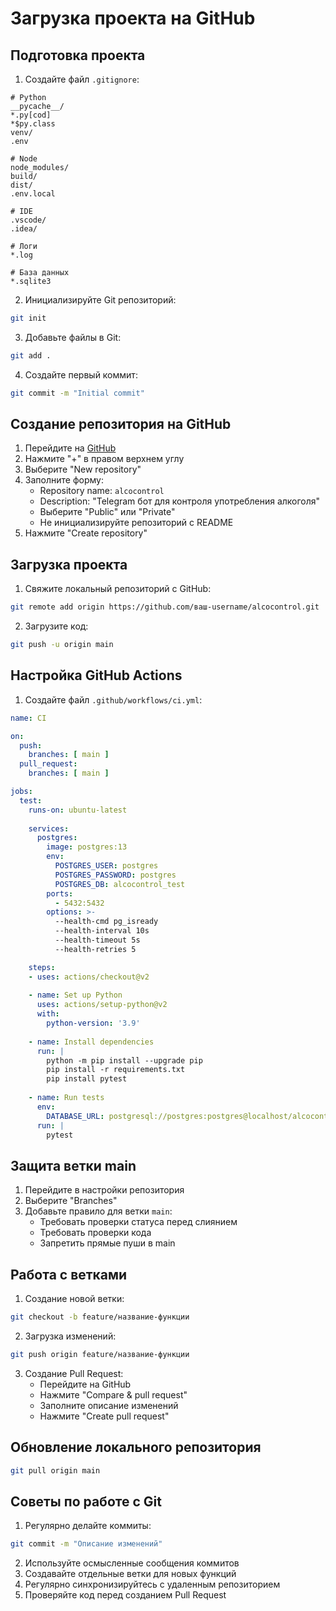 # Загрузка проекта на GitHub

## Подготовка проекта

1. Создайте файл `.gitignore`:
```
# Python
__pycache__/
*.py[cod]
*$py.class
venv/
.env

# Node
node_modules/
build/
dist/
.env.local

# IDE
.vscode/
.idea/

# Логи
*.log

# База данных
*.sqlite3
```

2. Инициализируйте Git репозиторий:
```bash
git init
```

3. Добавьте файлы в Git:
```bash
git add .
```

4. Создайте первый коммит:
```bash
git commit -m "Initial commit"
```

## Создание репозитория на GitHub

1. Перейдите на [GitHub](https://github.com)
2. Нажмите "+" в правом верхнем углу
3. Выберите "New repository"
4. Заполните форму:
   - Repository name: `alcocontrol`
   - Description: "Telegram бот для контроля употребления алкоголя"
   - Выберите "Public" или "Private"
   - Не инициализируйте репозиторий с README
5. Нажмите "Create repository"

## Загрузка проекта

1. Свяжите локальный репозиторий с GitHub:
```bash
git remote add origin https://github.com/ваш-username/alcocontrol.git
```

2. Загрузите код:
```bash
git push -u origin main
```

## Настройка GitHub Actions

1. Создайте файл `.github/workflows/ci.yml`:
```yaml
name: CI

on:
  push:
    branches: [ main ]
  pull_request:
    branches: [ main ]

jobs:
  test:
    runs-on: ubuntu-latest
    
    services:
      postgres:
        image: postgres:13
        env:
          POSTGRES_USER: postgres
          POSTGRES_PASSWORD: postgres
          POSTGRES_DB: alcocontrol_test
        ports:
          - 5432:5432
        options: >-
          --health-cmd pg_isready
          --health-interval 10s
          --health-timeout 5s
          --health-retries 5

    steps:
    - uses: actions/checkout@v2
    
    - name: Set up Python
      uses: actions/setup-python@v2
      with:
        python-version: '3.9'
    
    - name: Install dependencies
      run: |
        python -m pip install --upgrade pip
        pip install -r requirements.txt
        pip install pytest
    
    - name: Run tests
      env:
        DATABASE_URL: postgresql://postgres:postgres@localhost/alcocontrol_test
      run: |
        pytest
```

## Защита ветки main

1. Перейдите в настройки репозитория
2. Выберите "Branches"
3. Добавьте правило для ветки `main`:
   - Требовать проверки статуса перед слиянием
   - Требовать проверки кода
   - Запретить прямые пуши в main

## Работа с ветками

1. Создание новой ветки:
```bash
git checkout -b feature/название-функции
```

2. Загрузка изменений:
```bash
git push origin feature/название-функции
```

3. Создание Pull Request:
   - Перейдите на GitHub
   - Нажмите "Compare & pull request"
   - Заполните описание изменений
   - Нажмите "Create pull request"

## Обновление локального репозитория

```bash
git pull origin main
```

## Советы по работе с Git

1. Регулярно делайте коммиты:
```bash
git commit -m "Описание изменений"
```

2. Используйте осмысленные сообщения коммитов
3. Создавайте отдельные ветки для новых функций
4. Регулярно синхронизируйтесь с удаленным репозиторием
5. Проверяйте код перед созданием Pull Request 